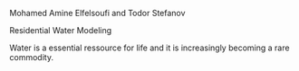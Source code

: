 Mohamed Amine Elfelsoufi and Todor Stefanov

Residential Water Modeling

Water is a essential ressource for life and it is increasingly becoming a rare commodity.
